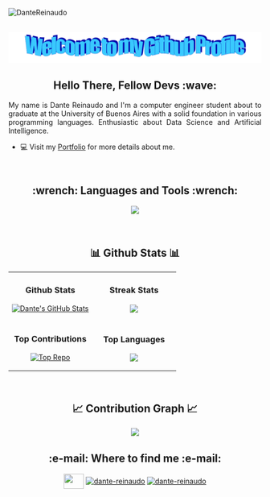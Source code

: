 <p align="left">
  <img src="https://komarev.com/ghpvc/?username=DanteReinaudo&label=Profile%20views&color=3ac9fd&style=for-the-badge&logo=star" alt="DanteReinaudo" style="padding-right:20px;" />
</p>
<br />
<div align="center">
  <img src="/images/welcome.png?raw=true" style="max-width: 100%;" alt="Welcome to my Github Profile" />
  <br />
</div>

<!--Start Intro--> 
<h2 align="center"> Hello There, Fellow Devs :wave: </h2>
<p align="justify">My name is Dante Reinaudo and I'm a computer engineer student about to graduate at the University of Buenos Aires with a solid foundation in various programming languages. Enthusiastic about Data Science and Artificial Intelligence.</p> 

- 💻 Visit my [Portfolio](https://dantereinaudo.github.io/) for more details about me.
<!--End Intro-->
<br />


<h2 align="center"> :wrench: Languages and Tools :wrench:</h2>
<p align="center">
<img width="500px"  src="https://skillicons.dev/icons?i=py,c,java,js,ts,rust,solidity,html,css,matlab,linux,react,nodejs,express,fastapi,postgres,mongo,firebase,git,docker,tensorflow,sklearn&perline=11"  />
</p>

<br />

<!--Github stats Table--> 
<h2 align="center"> 📊 Github Stats 📊</h2>

<table width="100%">
  <tr>
    <td width="50%">
      <h3 align="center"><strong>Github Stats</strong></h3>
      <p align="center">
        <a href="https://github.com/DanteReinaudo">
          <img align="center" src="https://github-readme-stats.vercel.app/api?username=DanteReinaudo&hide=contribs&show_icons=true&line_height=27&count_private=true&title_color=ffffff&text_color=c9cacc&icon_color=2bbc8a&bg_color=1d1f21" alt="Dante's GitHub Stats" />
        </a>
      </p>
    </td>
    <td width="50%">
      <h3 align="center"><strong>Streak Stats</strong></h3>
      <p align="center">
        <a href="https://github.com/DanteReinaudo">
          <img align="center" src="https://github-readme-streak-stats.herokuapp.com/?user=DanteReinaudo&theme=dark&count_private=true&bg_color=0d1116&title_color=ce09ec&text_color=a4aacb&icon_color=007ec"   />
        </a>
      </p>
    </td>
  </tr>
  <tr>
    <td width="50%">
      <h3 align="center"><strong>Top Contributions</strong></h3>
      <p align="center">
        <a href="https://github.com/DanteReinaudo">
          <img align="center" src="https://github-contributor-stats.vercel.app/api?username=DanteReinaudo&limit=3&theme=dark&show_owner=true&combine_all_yearly_contributions=true" alt="Top Repo" />
        </a>
      </p>
    </td>
    <td width="50%">
      <h3 align="center"><strong>Top Languages</strong></h3>
      <p align="center">
         <a href="https://github.com/DanteReinaudo">
          <img align="center" src="https://github-readme-stats.vercel.app/api/top-langs/?username=DanteReinaudo&title_color=ffffff&text_color=c9cacc&hide=assembly,html,css,jupyter%20notebook&icon_color=2bbc8a&bg_color=1d1f21&langs_count=3" /></a>
        </a>
      </p>
    </td>
  </tr>
</table>
<br />

<!--Contribution Graph-->
<h2 align="center"> 📈 Contribution Graph 📈</h2>
<div align="center">
    <img src="https://github-readme-activity-graph.vercel.app/graph?username=DanteReinaudo&bg_color=161616&color=fdfdfd&line=f18701&point=d95b0c&area=true&hide_border=false" border-radius="15">
</div>
 

<h2 align="center">:e-mail:  Where to find me :e-mail: </h2>
<p align="center"> 
  <a href="https://github.com/DanteReinaudo" target="blank"> <img align="center" src="https://cdn.jsdelivr.net/npm/simple-icons@3.0.1/icons/github.svg" height="30" width="40" /></a> 
  <a href="https://www.linkedin.com/in/dante-reinaudo/" target="blank"><img align="center" src="https://cdn.jsdelivr.net/npm/simple-icons@3.0.1/icons/linkedin.svg" alt="dante-reinaudo" height="30" width="40" /></a>  
  <a href="https://www.instagram.com/dante.tabareski/?hl=es-la" target="blank"><img align="center" src="https://cdn.jsdelivr.net/npm/simple-icons@3.0.1/icons/instagram.svg" alt="dante-reinaudo" height="30" width="40" /></a>  
</p>


